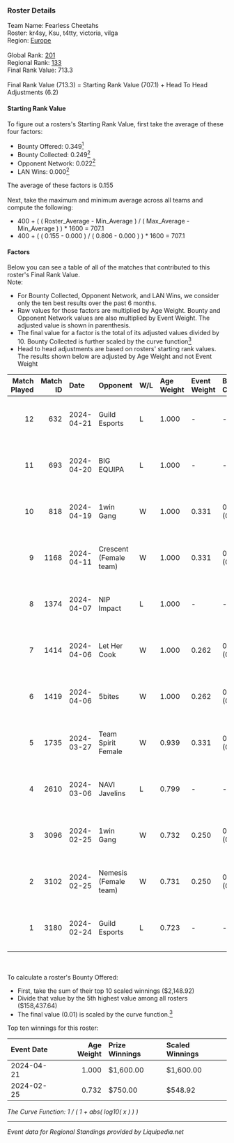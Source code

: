 ### Roster Details<br />
Team Name: Fearless Cheetahs<br />
Roster: kr4sy, Ksu, t4tty, victoria, vilga<br />
Region: [Europe]( ../standings_europe.md)<br />
<br />
Global Rank: [201](../standings_global.md)<br />
Regional Rank: [133]( ../standings_europe.md)<br />
Final Rank Value:  713.3<br />
<br />
Final Rank Value (713.3) = Starting Rank Value (707.1) + Head To Head Adjustments (6.2)<br />

#### Starting Rank Value<br />
To figure out a rosters's Starting Rank Value, first take the average of these four factors:<br />
- Bounty Offered: 0.349[<sup>1</sup>](#table2)
- Bounty Collected: 0.249[<sup>2</sup>](#table1)
- Opponent Network: 0.022[<sup>2</sup>](#table1)
- LAN Wins: 0.000[<sup>2</sup>](#table1)

The average of these factors is 0.155<br />
<br />
Next, take the maximum and minimum average across all teams and compute the following:<br />
- 400 + ( ( Roster_Average - Min_Average ) / ( Max_Average - Min_Average ) ) * 1600 = 707.1
- 400 + ( ( 0.155 - 0.000 ) / ( 0.806 - 0.000 ) ) * 1600 = 707.1


#### Factors<br />
Below you can see a table of all of the matches that contributed to this roster's Final Rank Value.<br />
Note:<br />

- For Bounty Collected, Opponent Network, and LAN Wins, we consider only the ten best results over the past 6 months.
- Raw values for those factors are multiplied by Age Weight. Bounty and Opponent Network values are also multiplied by Event Weight. The adjusted value is shown in parenthesis.
- The final value for a factor is the total of its adjusted values divided by 10. Bounty Collected is further scaled by the curve function[<sup>3</sup>](#curveFunction)
- Head to head adjustments are based on rosters' starting rank values. The results shown below are adjusted by Age Weight and not Event Weight
<span id="table1"></span><br />


| Match Played | Match ID | Date       | Opponent               | W/L | Age Weight | Event Weight | Bounty Collected | Opponent Network | LAN Wins  | H2H Adj. | Roster                             |
| -: | -: | :- | :- | :- | :- | :- | :- | :- | :- | -: | :- |
|           12 |      632 | 2024-04-21 | Guild Esports          | L   | 1.000      | -            | -                | -                | -         |   -15.41 | kr4sy, Ksu, t4tty, victoria, vilga |
|           11 |      693 | 2024-04-20 | BIG EQUIPA             | L   | 1.000      | -            | -                | -                | -         |   -14.31 | kr4sy, Ksu, t4tty, victoria, vilga |
|           10 |      818 | 2024-04-19 | 1win Gang              | W   | 1.000      | 0.331        | 0.007 (0.002)    | 0.061 (0.020)    | 0 (0.000) |    10.15 | kr4sy, Ksu, t4tty, victoria, vilga |
|            9 |     1168 | 2024-04-11 | Crescent (Female team) | W   | 1.000      | 0.331        | 0.008 (0.003)    | 0.187 (0.062)    | 0 (0.000) |    13.14 | kr4sy, Ksu, t4tty, victoria, vilga |
|            8 |     1374 | 2024-04-07 | NIP Impact             | L   | 1.000      | -            | -                | -                | -         |   -14.38 | kr4sy, Ksu, t4tty, victoria, vilga |
|            7 |     1414 | 2024-04-06 | Let Her Cook           | W   | 1.000      | 0.262        | 0.000 (0.000)    | 0.191 (0.050)    | 0 (0.000) |    10.06 | kr4sy, Ksu, t4tty, victoria, vilga |
|            6 |     1419 | 2024-04-06 | 5bites                 | W   | 1.000      | 0.262        | 0.000 (0.000)    | 0.000 (0.000)    | 0 (0.000) |     4.17 | kr4sy, Ksu, t4tty, victoria, vilga |
|            5 |     1735 | 2024-03-27 | Team Spirit Female     | W   | 0.939      | 0.331        | 0.011 (0.004)    | 0.205 (0.064)    | 0 (0.000) |    14.65 | kr4sy, Ksu, t4tty, victoria, vilga |
|            4 |     2610 | 2024-03-06 | NAVI Javelins          | L   | 0.799      | -            | -                | -                | -         |    -7.12 | kr4sy, Ksu, t4tty, victoria, vilga |
|            3 |     3096 | 2024-02-25 | 1win Gang              | W   | 0.732      | 0.250        | 0.007 (0.001)    | 0.061 (0.011)    | 0 (0.000) |     9.92 | kr4sy, Ksu, t4tty, victoria, vilga |
|            2 |     3102 | 2024-02-25 | Nemesis (Female team)  | W   | 0.731      | 0.250        | 0.000 (0.000)    | 0.051 (0.009)    | 0 (0.000) |     5.64 | kr4sy, Ksu, t4tty, victoria, vilga |
|            1 |     3180 | 2024-02-24 | Guild Esports          | L   | 0.723      | -            | -                | -                | -         |   -10.36 | kr4sy, Ksu, t4tty, victoria, vilga |

<br />
<span id="table2"></span><br />
To calculate a roster's Bounty Offered:<br />

- First, take the sum of their top 10 scaled winnings ($2,148.92)
- Divide that value by the 5th highest value among all rosters ($158,437.64)
- The final value (0.01) is scaled by the curve function.[<sup>3</sup>](#curveFunction)

Top ten winnings for this roster:<br />

| Event Date | Age Weight | Prize Winnings | Scaled Winnings |
| :- | -: | :- | :- |
| 2024-04-21 |      1.000 | $1,600.00      | $1,600.00       |
| 2024-02-25 |      0.732 | $750.00        | $548.92         |


<span id="curveFunction"></span>_The Curve Function: 1 / ( 1 + abs( log10( x ) ) )_<br />

---
_Event data for Regional Standings provided by Liquipedia.net_<br />
